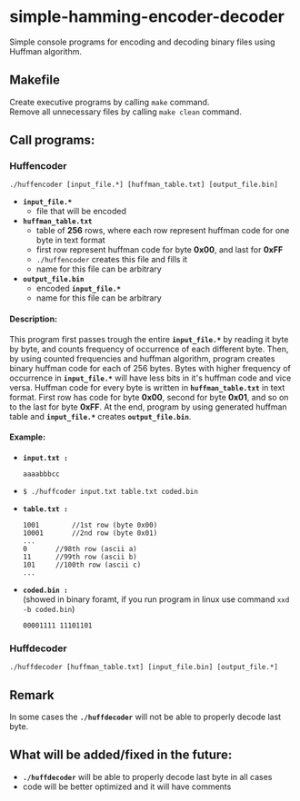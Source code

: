 # simple-hamming-encoder-decoder
Simple console programs for encoding and decoding binary files using Huffman algorithm.<br />

## Makefile
Create executive programs by calling `make` command.<br />
Remove all unnecessary files by calling `make clean` command. 

## Call programs:

### Huffencoder
```
./huffencoder [input_file.*] [huffman_table.txt] [output_file.bin]
```
- **`input_file.*`** 
	* file that will be encoded
- **`huffman_table.txt`**
	* table of **256** rows, where each row represent huffman code for one byte in text format
	* first row represent huffman code for byte **0x00**, and last for **0xFF**
	* ```./huffencoder``` creates this file and fills it
	* name for this file can be arbitrary
- **`output_file.bin`**
	* encoded **`input_file.*`**
	* name for this file can be arbitrary
	
#### Description:	
This program first passes trough the entire **`input_file.*`** by reading it byte by byte, and counts frequency of occurrence of each different byte. Then, by using counted frequencies and huffman algorithm, program creates binary huffman code for each of 256 bytes. Bytes with higher frequency of occurrence in **`input_file.*`** will have less bits in it's huffman code and vice versa. Huffman code for every byte is written in **`huffman_table.txt`** in text format. First row has code for byte **0x00**, second for byte **0x01**, and so on to the last for byte **0xFF**. At the end, program by using generated huffman table and **`input_file.*`** creates **`output_file.bin`**.

#### Example:
- **`input.txt :`**</br>
	```
	aaaabbbcc
	```
	
- ```$ ./huffcoder input.txt table.txt coded.bin```
- **`table.txt :`**</br>
	```
	1001		//1st row (byte 0x00)
	10001		//2nd row (byte 0x01)
	...
	0		//98th row (ascii a)
	11		//99th row (ascii b)
	101		//100th row (ascii c)
	...
	```
- **`coded.bin :`** </br>
	(showed in binary foramt, if you run program in linux use command ```xxd -b coded.bin```) </br>
	```
	00001111 11101101
	```
		
### Huffdecoder
```
./huffdecoder [huffman_table.txt] [input_file.bin] [output_file.*]
```
## Remark
In some cases the **`./huffdecoder`** will not be able to properly decode last byte.
## What will be added/fixed in the future:
- **`./huffdecoder`** will be able to properly decode last byte in all cases
- code will be better optimized and it will have comments

